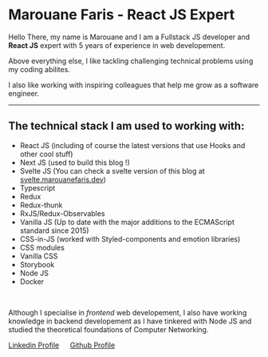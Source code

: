 # Marouane Faris - React JS Expert

Hello There, my name is Marouane and I am a Fullstack JS developer and **React JS** expert with 5 years of experience in web developement.

Above everything else, I like tackling challenging technical problems using my coding abilites.

I also like working with inspiring colleagues that help me grow as a software engineer.

---

## The technical stack I am used to working with:

- React JS (including of course the latest versions that use Hooks and other cool stuff)
- Next JS (used to build this blog !)
- Svelte JS (You can check a svelte version of this blog at [svelte.marouanefaris.dev](https://svelte.marouanefaris.dev/))
- Typescript
- Redux
- Redux-thunk
- RxJS/Redux-Observables
- Vanilla JS (Up to date with the major additions to the ECMAScript standard since 2015)
- CSS-in-JS (worked with Styled-components and emotion libraries)
- CSS modules
- Vanilla CSS
- Storybook
- Node JS
- Docker

&nbsp;

Although I specialise in *frontend* web developement, I also have working knowledge in backend developement as I have tinkered with Node JS and studied the theoretical foundations of Computer Networking.


[Linkedin Profile](https://www.linkedin.com/in/marouane-faris-1514b970/) &emsp; [Github Profile](https://github.com/FarisMarouane)
